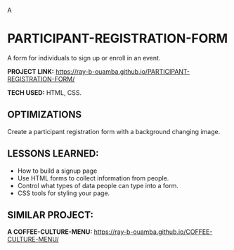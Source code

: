 A
# PARTICIPANT-REGISTRATION-FORM
A form for individuals to sign up or enroll in an event.  

**PROJECT LINK:** https://ray-b-ouamba.github.io/PARTICIPANT-REGISTRATION-FORM/

**TECH USED:** HTML, CSS.

## OPTIMIZATIONS
Create a participant registration form with a background changing image. 

## LESSONS LEARNED:
* How to build a signup page
* Use HTML forms to collect information from people.
* Control what types of data people can type into a form.
* CSS tools for styling your page.

## SIMILAR PROJECT:

**A COFFEE-CULTURE-MENU:** https://ray-b-ouamba.github.io/COFFEE-CULTURE-MENU/





